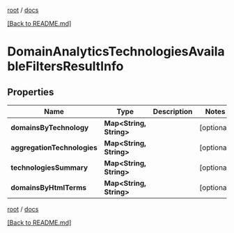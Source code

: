 [root](./../ "root") / [docs](./ "docs")

[[Back to README.md]](./../README.md "[Back to README.md]")

# DomainAnalyticsTechnologiesAvailableFiltersResultInfo

## Properties

| Name | Type | Description | Notes |
|------------ | ------------- | ------------- | -------------|
|**domainsByTechnology** | **Map&lt;String, String&gt;** |  |  [optional] |
|**aggregationTechnologies** | **Map&lt;String, String&gt;** |  |  [optional] |
|**technologiesSummary** | **Map&lt;String, String&gt;** |  |  [optional] |
|**domainsByHtmlTerms** | **Map&lt;String, String&gt;** |  |  [optional] |

[root](./../ "root") / [docs](./ "docs")

[[Back to README.md]](./../README.md "[Back to README.md]")